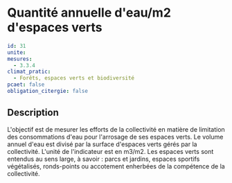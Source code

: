 # Quantité annuelle d'eau/m2 d'espaces verts
```yaml
id: 31
unite: 
mesures:
  - 3.3.4
climat_pratic:
  - Forêts, espaces verts et biodiversité
pcaet: false
obligation_citergie: false
```
## Description
L'objectif est de mesurer les efforts de la collectivité en matière de limitation des consommations d'eau pour l'arrosage de ses espaces verts. Le volume annuel d'eau est divisé par la surface d'espaces verts gérés par la collectivité. L'unité de l'indicateur est en m3/m2. Les espaces verts sont entendus au sens large, à savoir : parcs et jardins, espaces sportifs végétalisés, ronds-points ou accotement enherbées de la compétence de la collectivité.




